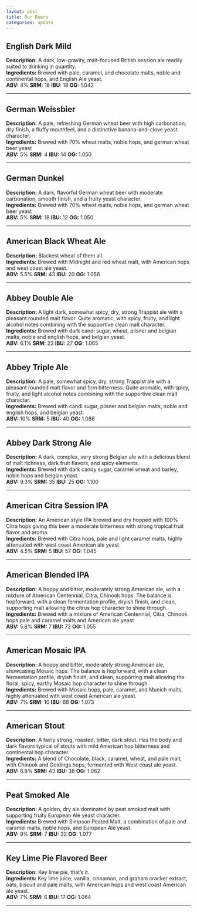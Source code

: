 ```yaml
---
layout: post
title: Our Beers
categories: update
---
```


## English Dark Mild
**Description:** A dark, low-gravity, malt-focused British session ale readily suited to drinking in quantity.  <br />
**Ingredients:**  Brewed with pale, caramel, and chocolate malts, noble and continental hops, and English Ale yeast. <br />
__ABV:__ 4%
__SRM:__ 18
__IBU:__ 18
__OG:__ 1.042

___

## German Weissbier
**Description:**  A pale, refreshing German wheat beer with high carbonation, dry finish, a fluffy mouthfeel, and a distinctive banana-and-clove yeast character. <br />
**Ingredients:**  Brewed with 70% wheat malts, noble hops, and german wheat beer yeast <br />
__ABV:__ 5%
__SRM:__ 4
__IBU:__ 14
__OG:__ 1.050

___

## German Dunkel 
**Description:**  A dark, flavorful German wheat beer with moderate carbonation, smooth finish, and a fruity yeast character. <br />
**Ingredients:**  Brewed with 70% wheat malts, noble hops, and german wheat beer yeast <br />
__ABV:__ 5%
__SRM:__ 18
__IBU:__ 12
__OG:__ 1.050

___

## American Black Wheat Ale
**Description:**  Blackest wheat of them all. <br />
**Ingredients:** Brewed with Midnight and red wheat malt, with American hops and west coast ale yeast. <br />
__ABV:__ 5.5%
__SRM:__ 43
__IBU:__ 20
__OG:__ 1.056

___

## Abbey Double Ale
**Description:**  A light dark, somewhat spicy, dry, strong Trappist ale with a pleasant rounded malt flavor. Quite aromatic, with spicy, fruity, and light alcohol notes combining with the supportive clean malt character. <br />
**Ingredients:**  Brewed with dark candi sugar, wheat, pilsner and belgian malts, noble and english hops, and belgian yeast.<br />
__ABV:__ 6.1%
__SRM:__ 23
__IBU:__ 27
__OG:__ 1.065

___

## Abbey Triple Ale
**Description:**  A pale, somewhat spicy, dry, strong Trappist ale with a pleasant rounded malt flavor and firm bitterness. Quite aromatic, with spicy, fruity, and light alcohol notes combining with the supportive clean malt character. <br />
**Ingredients:**  Brewed with candi sugar, pilsner and belgian malts, noble and english hops, and belgian yeast.<br />
__ABV:__ 10%
__SRM:__ 5
__IBU:__ 40
__OG:__ 1.086

___

## Abbey Dark Strong Ale
**Description:**  A dark, complex, very strong Belgian ale with a delicious blend of malt richness, dark fruit flavors, and spicy elements. <br />
**Ingredients:**  Brewed with dark candy sugar, caramel wheat and barley, noble hops and belgian yeast. <br />
__ABV:__ 9.3%
__SRM:__ 35
__IBU:__ 25
__OG:__ 1.100

___

## American Citra Session IPA
**Description:**  An American style IPA  brewed and dry hopped with 100% Citra hops giving this beer a moderate bitterness with strong tropical fruit flavor and aroma. <br />
**Ingredients:**  Brewed with Citra hops, pale and light caramel malts, highly attenuated with west coast American ale yeast. <br />
__ABV:__ 4.5%
__SRM:__ 5
__IBU:__ 57
__OG:__ 1.045

___

## American Blended IPA
**Description:** A hoppy and bitter, moderately strong American ale, with a mixture of American Centennial, Citra, Chinook hops.  The balance is hopforward, with a clean fermentation profile, dryish finish, and clean, supporting malt allowing the citrus hop character to shine through. <br />
**Ingredients:** Brewed with a mixture of American Centennial, Citra, Chinook hops pale and caramel malts and American ale yeast<br />
__ABV:__ 5.8%
__SRM:__ 7
__IBU:__ 73
__OG:__ 1.055

___

## American Mosaic IPA
**Description:** A hoppy and bitter, moderately strong American ale, showcasing Mosaic hops.  The balance is hopforward, with a clean fermentation profile, dryish finish, and clean, supporting malt allowing the floral, spicy, earthy Mosaic hop character to shine through. <br />
**Ingredients:**  Brewed with Mosaic hops, pale, caramel, and Munich malts, highly attenuated with west coast American ale yeast. <br />
__ABV:__ 7%
__SRM:__ 10
__IBU:__ 66
__OG:__ 1.073

___

## American Stout
**Description:** A fairly strong, roasted, bitter, dark stout. Has the body and dark flavors typical of stouts with mild American hop bitterness and continental hop character. <br />
**Ingredients:**  A blend of Chocolate, black, caramel, wheat, and pale malt, with Chinook and Goldings hops, fermented with West coast ale yeast. <br />
__ABV:__ 6.8% 
__SRM:__ 43 
__IBU:__ 38 
__OG:__ 1.062 

___

## Peat Smoked Ale
**Description:**  A golden, dry ale dominated by peat smoked malt with supporting fruity European Ale yeast character. <br />
**Ingredients:**  Brewed with Simpson Peated Malt, a combination of pale and caramel malts, noble hops, and European Ale yeast. <br />
__ABV:__ 9%
__SRM:__ 7
__IBU:__ 32
__OG:__ 1.077

___

## Key Lime Pie Flavored Beer
**Description:**  Key lime pie, that’s it. <br />
**Ingredients:** Key lime juice, vanilla, cinnamon, and graham cracker extract, oats, biscuit and pale malts, with American hops and west coast American ale yeast. <br />
__ABV:__ 7%
__SRM:__ 6
__IBU:__ 17
__OG:__ 1.064

___

